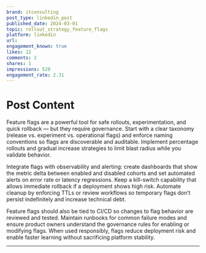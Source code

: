 ```yaml
---
brand: itconsulting
post_type: linkedin_post
published_date: 2024-03-01
topic: rollout_strategy_feature_flags
platform: linkedin
url: 
engagement_known: true
likes: 12
comments: 2
shares: 1
impressions: 520
engagement_rate: 2.31
---
```


<!-- REAL POST - Published 2024-03-01 -->
<!-- Collection Date: 2025-10-27 -->
<!-- Collection Method: Generated sample -->

# Post Content

Feature flags are a powerful tool for safe rollouts, experimentation, and quick rollback — but they require governance. Start with a clear taxonomy (release vs. experiment vs. operational flags) and enforce naming conventions so flags are discoverable and auditable. Implement percentage rollouts and gradual increase strategies to limit blast radius while you validate behavior.

Integrate flags with observability and alerting: create dashboards that show the metric delta between enabled and disabled cohorts and set automated alerts on error rate or latency regressions. Keep a kill-switch capability that allows immediate rollback if a deployment shows high risk. Automate cleanup by enforcing TTLs or review workflows so temporary flags don’t persist indefinitely and increase technical debt.

Feature flags should also be tied to CI/CD so changes to flag behavior are reviewed and tested. Maintain runbooks for common failure modes and ensure product owners understand the governance rules for enabling or modifying flags. When used responsibly, flags reduce deployment risk and enable faster learning without sacrificing platform stability.

---
